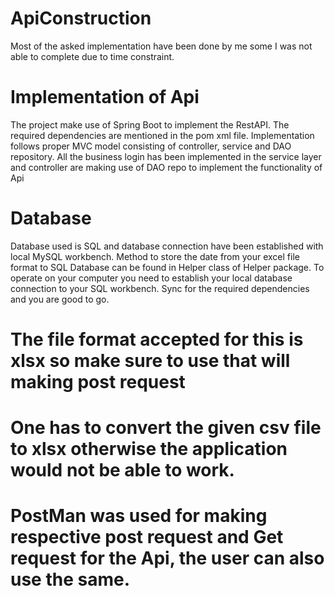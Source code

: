 # ApiConstruction
Most of the asked implementation have been done by me some I was not able to complete due to time constraint.

# Implementation of Api
The project make use of Spring Boot to implement the RestAPI.
The required dependencies are mentioned in the pom xml file.
Implementation follows proper MVC model consisting of controller, service and DAO repository.
All the business login has been implemented in the service layer and controller are making use of DAO repo to implement the functionality of Api

# Database
Database used is SQL and database connection have been established with local MySQL workbench.
Method to store the date from your excel file format to SQL Database can be found in Helper class of Helper package.
To operate  on your computer you need to establish your local database connection to your SQL workbench.
Sync for the required dependencies and you are good to go.

# The file format accepted for this is xlsx so make sure to use that will making post request
# One has to convert the given csv file to xlsx otherwise the application would not be able to work.
# PostMan was used for making respective post request and Get request for the Api, the user can also use the same.

